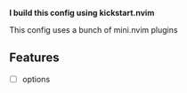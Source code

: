**I build this config using kickstart.nvim**

This config uses a bunch of mini.nvim plugins

## Features
- [ ] options
